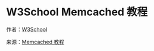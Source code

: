 # W3School Memcached 教程 #

作者：[W3School](http://www.w3cschool.cc)

来源：[Memcached 教程](http://www.w3cschool.cc/Memcached/Memcached-tutorial.html)